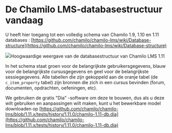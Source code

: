 # De Chamilo LMS-databasestructuur vandaag

U heeft hier toegang tot een volledig schema van Chamilo 1.9, 1.10 en 1.11 databases : [https://github.com/chamilo/chamilo-lms/wiki/Database-structure](https://github.com/chamilo/chamilo-lms/wiki/Database-structure)

![](https://github.com/chamilo/chamilo-lms/blob/1.11.x/tests/history/1.11.0/chamilo-1.11-db.png)Hoogwaardige weergave van de databasestructuur van Chamilo LMS 1.11

In het schema staat groen voor de belangrijkste gebruikersgegevens, blauw voor de belangrijkste cursusgegevens en geel voor de belangrijkste sessiegegevens. Alle tabellen die zijn gekoppeld aan de oranje tabel (de `c_item_property` tabel) zijn bronnen die zich in een cursus bevinden (forum, documenten, opdrachten, oefeningen, etc).

We gebruiken de gratis "Dia" -software om deze te bouwen, dus als u deze wilt gebruiken en aanpassingen wilt maken, kunt u het bewerkbare model downloaden op [https://github.com/chamilo/chamilo-lms/blob/1.11.x/tests/history/1.11.0/chamilo-1.11-db.dia](https://github.com/chamilo/chamilo-lms/blob/1.11.x/tests/history/1.11.0/chamilo-1.11-db.dia)
